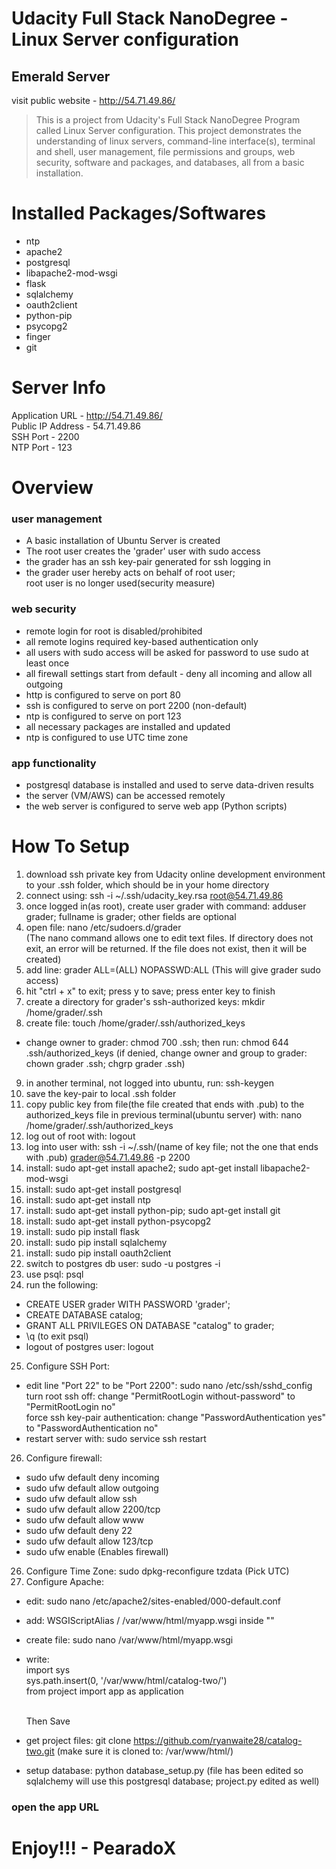 # Udacity Full Stack NanoDegree - Linux Server configuration

## Emerald Server
visit public website - http://54.71.49.86/

> This is a project from Udacity's Full Stack NanoDegree Program called Linux Server configuration.
This project demonstrates the understanding of linux servers,
command-line interface(s), terminal and shell, user management, file permissions and groups,
web security, software and packages, and databases, all from a basic installation.

# Installed Packages/Softwares

* ntp
* apache2
* postgresql
* libapache2-mod-wsgi
* flask
* sqlalchemy
* oauth2client
* python-pip
* psycopg2
* finger
* git

# Server Info

Application URL - http://54.71.49.86/ <br />
Public IP Address - 54.71.49.86 <br />
SSH Port - 2200 <br />
NTP Port - 123 <br />

# Overview

### user management
* A basic installation of Ubuntu Server is created
* The root user creates the 'grader' user with sudo access
* the grader has an ssh key-pair generated for ssh logging in
* the grader user hereby acts on behalf of root user; <br />
  root user is no longer used(security measure)

### web security

* remote login for root is disabled/prohibited
* all remote logins required key-based authentication only
* all users with sudo access will be asked for password to use sudo at least once
* all firewall settings start from default - deny all incoming and allow all outgoing
* http is configured to serve on port 80
* ssh is configured to serve on port 2200 (non-default)
* ntp is configured to serve on port 123
* all necessary packages are installed and updated
* ntp is configured to use UTC time zone

### app functionality

* postgresql database is installed and used to serve data-driven results
* the server (VM/AWS) can be accessed remotely
* the web server is configured to serve web app (Python scripts)

# How To Setup

1. download ssh private key from Udacity online development environment
   to your .ssh folder, which should be in your home directory
2. connect using: ssh -i ~/.ssh/udacity_key.rsa root@54.71.49.86
3. once logged in(as root), create user grader with command: adduser grader;
   fullname is grader; other fields are optional
4. open file: nano /etc/sudoers.d/grader <br />
   (The nano command allows one to edit text files.
    If directory does not exit, an error will be returned.
    If the file does not exist, then it will be created)
5. add line: grader ALL=(ALL) NOPASSWD:ALL (This will give grader sudo access)
6. hit "ctrl + x" to exit; press y to save; press enter key to finish
7. create a directory for grader's ssh-authorized keys: mkdir /home/grader/.ssh
8. create file: touch /home/grader/.ssh/authorized_keys
* change owner to grader: chmod 700 .ssh; then run: chmod 644 .ssh/authorized_keys
  (if denied, change owner and group to grader: chown grader .ssh; chgrp grader .ssh)
9. in another terminal, not logged into ubuntu, run: ssh-keygen
10. save the key-pair to local .ssh folder
11. copy public key from file(the file created that ends with .pub) to the authorized_keys
    file in previous terminal(ubuntu server) with: nano /home/grader/.ssh/authorized_keys
12. log out of root with: logout
13. log into user with: ssh -i ~/.ssh/(name of key file; not the one that ends with .pub) grader@54.71.49.86 -p 2200
14. install: sudo apt-get install apache2; sudo apt-get install libapache2-mod-wsgi
15. install: sudo apt-get install postgresql
16. install: sudo apt-get install ntp
17. install: sudo apt-get install python-pip; sudo apt-get install git
18. install: sudo apt-get install python-psycopg2
19. install: sudo pip install flask
20. install: sudo pip install sqlalchemy
21. install: sudo pip install oauth2client
22. switch to postgres db user: sudo -u postgres -i
23. use psql: psql
24. run the following:
* CREATE USER grader WITH PASSWORD 'grader';
* CREATE DATABASE catalog;
* GRANT ALL PRIVILEGES ON DATABASE "catalog" to grader;
* \q (to exit psql)
* logout of postgres user: logout
25. Configure SSH Port:
* edit line "Port 22" to be "Port 2200": sudo nano /etc/ssh/sshd_config <br />
  turn root ssh off: change "PermitRootLogin without-password" to "PermitRootLogin no" <br />
  force ssh key-pair authentication: change "PasswordAuthentication yes" to "PasswordAuthentication no"
* restart server with: sudo service ssh restart
26. Configure firewall:
* sudo ufw default deny incoming
* sudo ufw default allow outgoing
* sudo ufw default allow ssh
* sudo ufw default allow 2200/tcp
* sudo ufw default allow www
* sudo ufw default deny 22
* sudo ufw default allow 123/tcp
* sudo ufw enable (Enables firewall)
26. Configure Time Zone: sudo dpkg-reconfigure tzdata (Pick UTC)
27. Configure Apache:
* edit: sudo nano /etc/apache2/sites-enabled/000-default.conf
* add: WSGIScriptAlias / /var/www/html/myapp.wsgi inside "<VirtualHost >"
* create file: sudo nano /var/www/html/myapp.wsgi
* write: <br />
   import sys<br />
   sys.path.insert(0, '/var/www/html/catalog-two/')<br />
   from project import app as application
   <br /><br />

   Then Save

* get project files: git clone https://github.com/ryanwaite28/catalog-two.git
  (make sure it is cloned to: /var/www/html/)
* setup database: python database_setup.py
  (file has been edited so sqlalchemy will use this postgresql database; project.py edited as well)

### open the app URL

# Enjoy!!! - PearadoX
